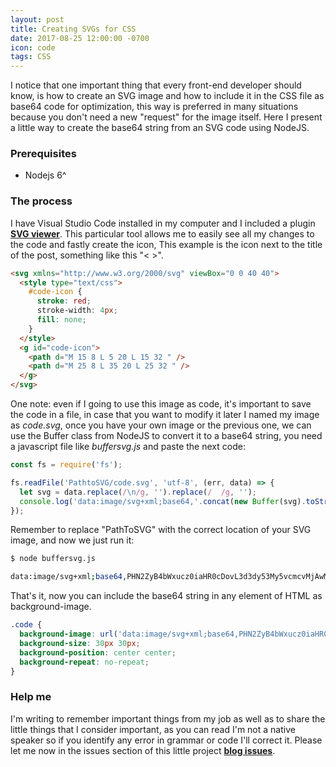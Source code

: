```yaml
---
layout: post
title: Creating SVGs for CSS
date: 2017-08-25 12:00:00 -0700
icon: code
tags: CSS
---
```


I notice that one important thing that every front-end developer should know, is how to create an SVG image and how to include it in the CSS file as base64 code for optimization, this way is preferred in many situations because you don't need a new "request" for the image itself. Here I present a little way to create the base64 string from an SVG code using NodeJS.

### Prerequisites

- Nodejs 6^


### The process

I have Visual Studio Code installed in my computer and I included a plugin **[SVG viewer](https://marketplace.visualstudio.com/items?itemName=cssho.vscode-svgviewer)**. This particular tool allows me to easily see all my changes to the code and fastly create the icon, This example is the icon next to the title of the post, something like this "< >".

```html
<svg xmlns="http://www.w3.org/2000/svg" viewBox="0 0 40 40">
  <style type="text/css">
    #code-icon {
      stroke: red;
      stroke-width: 4px;
      fill: none;
    }
  </style>
  <g id="code-icon">
    <path d="M 15 8 L 5 20 L 15 32 " />
    <path d="M 25 8 L 35 20 L 25 32 " />
  </g>
</svg>
```

One note: even if I going to use this image as code, it's important to save the code in a file, in case that you want to modify it later I named my image as *code.svg*, once you have your own image or the previous one, we can use the Buffer class from NodeJS to convert it to a base64 string, you need a javascript file like *buffersvg.js* and paste the next code:

```javascript
const fs = require('fs');

fs.readFile('PathtoSVG/code.svg', 'utf-8', (err, data) => {
  let svg = data.replace(/\n/g, '').replace(/  /g, '');
  console.log('data:image/svg+xml;base64,'.concat(new Buffer(svg).toString('base64')));
});
```

Remember to replace "PathToSVG" with the correct location of your SVG image, and now we just run it:

```bash
$ node buffersvg.js

data:image/svg+xml;base64,PHN2ZyB4bWxucz0iaHR0cDovL3d3dy53My5vcmcvMjAwMC9zdmciIHZpZXdCb3g9IjAgMCA0MCA0MCI+PHN0eWxlIHR5cGU9InRleHQvY3NzIj4jY29kZS1pY29uIHtzdHJva2U6IHdoaXRlO3N0cm9rZS13aWR0aDogNHB4O2ZpbGw6IG5vbmU7fTwvc3R5bGU+PGcgaWQ9ImNvZGUtaWNvbiI+PHBhdGggZD0iTSAxNSA4IEwgNSAyMCBMIDE1IDMyICIgLz48cGF0aCBkPSJNIDI1IDggTCAzNSAyMCBMIDI1IDMyICIgLz48L2c+PC9zdmc+
```

That's it, now you can include the base64 string in any element of HTML as background-image.

```css
.code {
  background-image: url('data:image/svg+xml;base64,PHN2ZyB4bWxucz0iaHR0cDovL3d3dy53My5vcmcvMjAwMC9zdmciIHZpZXdCb3g9IjAgMCA0MCA0MCI+PHN0eWxlIHR5cGU9InRleHQvY3NzIj4jY29kZS1pY29uIHtzdHJva2U6IHdoaXRlO3N0cm9rZS13aWR0aDogNHB4O2ZpbGw6IG5vbmU7fTwvc3R5bGU+PGcgaWQ9ImNvZGUtaWNvbiI+PHBhdGggZD0iTSAxNSA4IEwgNSAyMCBMIDE1IDMyICIgLz48cGF0aCBkPSJNIDI1IDggTCAzNSAyMCBMIDI1IDMyICIgLz48L2c+PC9zdmc+');
  background-size: 30px 30px;
  background-position: center center;
  background-repeat: no-repeat;
}
```

### Help me

I'm writing to remember important things from my job as well as to share the little things that I consider important, as you can read I'm not a native speaker so if you identify any error in grammar or code I'll correct it. Please let me now in the issues section of this little project **[blog issues](https://github.com/betotto/blog/issues)**.
